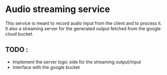 # Audio streaming service
This service is meant to record audio input from the client and to process it.
It also a streaming server for the generated output fetched from the google cloud bucket.

## TODO :

* Implement the server logic side for the streaming output/input
* Interface with the google bucket